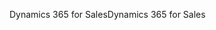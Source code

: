 <span data-ttu-id="d00ed-101">Dynamics 365 for Sales</span><span class="sxs-lookup"><span data-stu-id="d00ed-101">Dynamics 365 for Sales</span></span>
